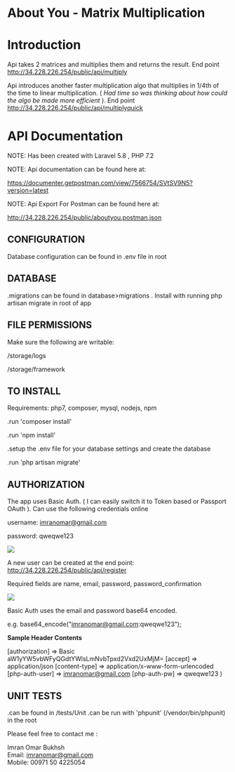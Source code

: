 <p align="center">
<h1>About You - Matrix Multiplication</h1>

<p align="center">
    
Introduction
=============

Api takes 2 matrices and multiplies them and returns the result. End point http://34.228.226.254/public/api/multiply

Api introduces another faster multiplication algo that multiplies in 1/4th of the time to linear multiplication.  (<i> Had time so was thinking about how could the algo be made more efficient</i> ). End point  http://34.228.226.254/public/api/multiplyquick

API Documentation
=============

NOTE: Has been created with Laravel 5.8 , PHP 7.2

NOTE: Api documentation can be found here at:

https://documenter.getpostman.com/view/7566754/SVtSV9N5?version=latest

NOTE: Api Export For Postman can be found here at:

http://34.228.226.254/public/aboutyou.postman.json

CONFIGURATION
-------------
Database configuration can be found in .env file in root

DATABASE
--------
.migrations can be found in database>migrations . Install with running php artisan migrate in root of app

FILE PERMISSIONS
----------------
Make sure the following are writable:

/storage/logs 

/storage/framework

TO INSTALL
----------
Requirements: php7, composer, mysql, nodejs, npm

.run 'composer install'

.run 'npm install'

.setup the .env file for your database settings and create the database

.run 'php artisan migrate'

AUTHORIZATION
-------------
The app uses Basic Auth. ( I can easily switch it to Token based or Passport OAuth ). Can use the following credentials online

username: imranomar@gmail.com

password: qweqwe123

<img src = "http://34.228.226.254/public/capture.png">

A new user can be created at the end point: http://34.228.226.254/public/api/register

Required fields are name, email, password, password_confirmation

<img src = "http://34.228.226.254/public/capture2.png">

Basic Auth uses the email and password base64 encoded. 

e.g. base64_encode("imranomar@gmail.com:qweqwe123");

<b>Sample Header Contents</b>

[authorization] => Basic aW1yYW5vbWFyQGdtYWlsLmNvbTpxd2Vxd2UxMjM= [accept] => application/json [content-type] => application/x-www-form-urlencoded [php-auth-user] => imranomar@gmail.com [php-auth-pw] => qweqwe123 ) 

UNIT TESTS
---------------------------
.can be found in /tests/Unit
.can be run with 'phpunit' (/vendor/bin/phpunit) in the root

</p>

Please feel free to contact me :

Imran Omar Bukhsh<br>
Email: imranomar@gmail.com<br>
Mobile: 00971 50 4225054<br>
